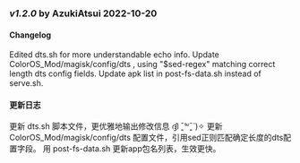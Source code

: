 ### _v1.2.0_  by   AzukiAtsui   2022-10-20
#### Changelog
Edited dts.sh for more understandable echo info.
Update ColorOS_Mod/magisk/config/dts , using "$sed-regex" matching correct length dts config fields.
Update apk list in post-fs-data.sh instead of serve.sh.

#### 更新日志
更新 dts.sh 脚本文件，更优雅地输出修改信息 ദ്ദി ˉ͈̀꒳ˉ͈́ )✧
更新 ColorOS_Mod/magisk/config/dts 配置文件，引用sed正则匹配确定长度的dts配置字段。
用 post-fs-data.sh 更新app包名列表，生效更快。
